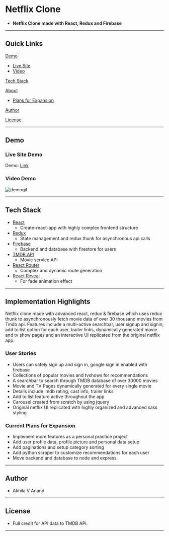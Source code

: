 
# Netflix Clone

- **Netflix Clone made with React, Redux and Firebase**

---

## Quick Links

[Demo](#demo)

- [Live Site](#live-site-demo)
- [Video](#video-demo)

[Tech Stack](#tech-stack)

[About](#Implementation-Hightlights)

- [Plans for Expansion](#future-plans-for-expansion)

[Author](#author)

[License](#license)

---

## Demo

### Live Site Demo

Demo: [Link](https://netflix-clone-by-shivam.netlify.com/)

### Video Demo

![demogif](Netflix-Clone.gif)

---

## Tech Stack

- [React](https://github.com/facebook/react) 
  - Create-react-app with highly complex frontend structure
- [Redux](https://redux.js.org/) 
  - State management and redux thunk for asynchronous api calls
- [Firebase](https://firebase.google.com/) 
  - Backend and database with firestore for users
- [TMDB API](https://www.themoviedb.org/?language=en-US)
  - Movie service API
- [React Router](https://reacttraining.com/react-router/web/guides/quick-start) 
  - Complex and dynamic route generation 
- [React Reveal](https://www.react-reveal.com/)
  - For fade animation effect

---

## Implementation Highlights

Netflix clone made with advanced react, redux & firebase which uses redux thunk to asynchronously fetch movie data of over 30 thousand movies from Tmdb api. Features include a multi-active searchbar, user signup and signin, add to list option for each user, trailer links, dynamically generated movie and tv show pages and an interactive UI replicated from the original netflix app.

### User Stories

- Users can safely sign up and sign in, google sign in enabled with firebase
- Collections of popular movies and tvshows for recommendations
- A searchbar to search through TMDB database of over 30000 movies
- Movie and TV Pages dynamically generated for every single movie
- Details include imdb rating, cast info, trailer links
- Add to list feature active throughout the app
- Carousel created from scratch by using jquery
- Original netflix UI replicated with highly organized and advanced sass styling

### Current Plans for Expansion

- Implement more features as a personal practice project
- Add user profile data, profile picture and personal data setup
- Add paginations and setup category sorting
- Add python scraper to customize recommendations for each user
- Move backend and database to node and express.

---

## Author

- Akhila V Anand

---

## License

- Full credit for API data to TMDB API.

---

